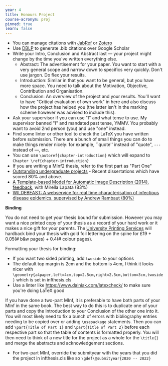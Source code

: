 ```yaml
---
year: 4
title: Honours Project
course-acronym: proj
pinned: true
learn: false
---
```


- You can manage citations with [JabRef](https://www.jabref.org) or [Zotero](https://www.zotero.org)
- Use [DBLP](https://dblp.org) to generate .bib citations over Google Scholar
- Write your Intro, Conclusion and Abstract last — your project might change by the time you've written everything else.
    - Abstract: The advertisement for your paper. You want to start with a very general scope and narrow down to specifics very quickly. Don't use jargon. Do flex your results.
    - Introduction: Similar in that you want to be general, but you have more space. You need to talk about the Motivation, Objective, Contribution and Organisation.
    - Conclusion: An overview of the project and your results. You'll want to have "Critical evaluation of own work" in here and also discuss how the project has helped you (the latter isn't in the marking scheme however was advised to include this).
- Ask your supervisor if you can use "I" and what tense to use. My supervisor banned "I" and mandated past tense, YMMV. You probably want to avoid 2nd person (you) and use "one" instead.
- Find some linter or other tool to check the LaTeX you have written before submission. There are a bunch of small things you can do to make things render nicely: for example, \`\`quote'' instead of "quote", `---` instead of —, etc.
- You can use `\autoref{chapter-introduction}` which will expand to `Chapter \ref{chapter-introduction}`
- If you are writing a MInf2 thesis, refer to the first part as "Part One"
- [Outstanding undergraduate projects](https://www.ed.ac.uk/informatics/undergraduate/our-degrees/outstanding-undergraduate-projects) - Recent dissertations which have scored 80% and above.
- [A Template-based Model for Automatic Image Description (2014)](https://drive.google.com/file/d/0B2AAOQQZ_8BxdXpkWlpfczQ0dFU/edit?usp=sharing), [feedback](https://drive.google.com/file/d/0B2AAOQQZ_8BxVk5DX0hNSGU1Qjg/edit?usp=sharing), with Mirella Lapata (83%)
- [<u>WILDEBEAST: A webservice for real time characterisation of infectious disease epidemics, supervised by Andrew Rambaut (80%)</u>](http://rmoola.com/finalWriteup.pdf)

**Binding**

You do not need to get your thesis bound for submission. However you may want a nice printed copy of your thesis as a record of your hard work or it makes a nice gift for your parents. The [University Printing Services](https://www.ed.ac.uk/information-services/research-support/publish-research/scholarly-communications/binding-services) will hardback bind your thesis with gold foil lettering on the spine for £19 + 0.05(# b&w pages) + 0.4(# colour pages). 

Formatting your thesis for binding:
- If you want two sided printing, add `twoside` to your options
- The default top margin is 2cm and the bottom is 4cm, I think it looks nicer with `\geometry{a4paper,left=4cm,top=2.5cm,right=2.5cm,bottom=3cm,twoside}` which is set in infthesis.cls
- Use a linter like https://www.dainiak.com/latexcheck/ to make sure you're doing LaTeX good

If you have done a two-part MInf, it is preferable to have both parts of your MInf in the same book. The best way to do this is to duplicate one of your parts and copy the Introduction to your Conclusion of the other one into it. You will most likely need to fix a bunch of errors with bibliography entries needing to be copied over or adding `\usepackage` statements. Then you can add `\part{Title of Part 1}` and `\part{Title of Part 2}` before each respective part so that the table of contents is formatted properly. You will then need to think of a new title for the project as a whole for the `\title{}` and merge the abstracts and acknowledgement sections. 
 - For two-part MInf, override the submityear with the years that you did the project in infthesis.cls like so `\gdef\@submityear{2020 -- 2022}`

